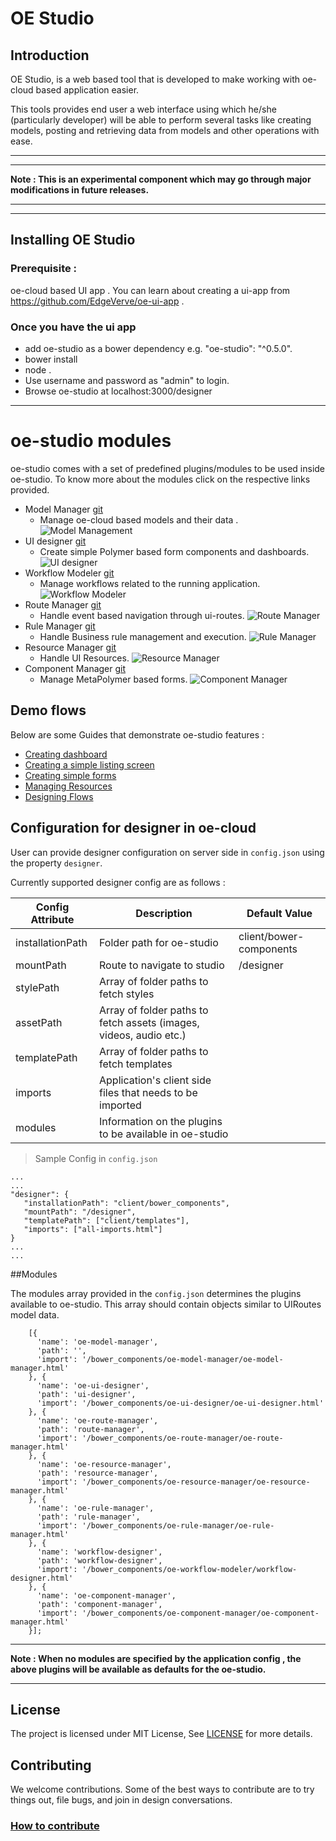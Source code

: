# OE Studio

## Introduction

OE Studio, is a web based tool that is developed to make working with oe-cloud based application easier. 


This tools provides end user a web interface using which he/she (particularly developer) will be able to perform several tasks like creating models, posting and retrieving data from models and other operations with ease.

---
---
__Note : This is an experimental component which may go through major modifications in future releases.__

---
---

## Installing OE Studio

### Prerequisite  : 
oe-cloud based UI app . You can learn about creating a ui-app from https://github.com/EdgeVerve/oe-ui-app .


### Once you have the ui app

* add oe-studio as a bower dependency e.g. "oe-studio": "^0.5.0".
* bower install 
* node .
* Use username and password as "admin" to login.
* Browse oe-studio at localhost:3000/designer

---

# oe-studio modules
oe-studio comes with a set of predefined plugins/modules to be used inside oe-studio.
To know more about the modules click on the respective links provided.

* Model Manager [git](http://evgit/oecloud.io/oe-model-manager)
  * Manage oe-cloud based models and their data .
  ![Model Management](docs/images/oe-studio-landing.png)
* UI designer [git](http://evgit/oecloud.io/oe-ui-designer)
  * Create simple Polymer based form components and dashboards.
  ![UI designer](docs/images/oe-studio-ui-designer.png)
* Workflow Modeler [git](http://evgit/oecloud.io/oe-workflow-modeler)
  * Manage workflows related to the running application.
  ![Workflow Modeler](docs/images/oe-studio-workflow-modeler.png)
* Route Manager [git](http://evgit/oecloud.io/oe-route-manager)
  * Handle event based navigation through ui-routes.
  ![Route Manager](docs/images/oe-studio-route-manager.png)
* Rule Manager [git](http://evgit/oecloud.io/oe-rule-manager)
  * Handle Business rule management and execution.
   ![Rule Manager](docs/images/oe-studio-rule-manager.png)
* Resource Manager [git](http://evgit/oecloud.io/oe-resource-manager)
  * Handle UI Resources.
   ![Resource Manager](docs/images/oe-studio-resource-manager.png)
* Component Manager [git](http://evgit/oecloud.io/oe-component-manager)
  * Manage MetaPolymer based forms. 
   ![Component Manager](docs/images/oe-studio-component-manager.png)


## Demo flows
Below are some  Guides that demonstrate oe-studio features :

* [Creating dashboard](./docs/create-dashboard.md)
* [Creating a simple listing screen](./docs/create-listing-screen.md)
* [Creating simple forms](./docs/create-forms.md)
* [Managing Resources](./docs/resource-manager.md)
* [Designing Flows](./docs/route-designer.md)

## Configuration for designer in oe-cloud
User can provide designer configuration on server side in `config.json` using the property `designer`.

Currently supported designer config are as follows :

| Config Attribute | Description | Default Value |
|---|---|---|
| installationPath | Folder path for oe-studio | client/bower-components
| mountPath |  Route to navigate to studio | /designer |
| stylePath |  Array of folder paths to fetch styles |  |
| assetPath |  Array of folder paths to fetch assets (images, videos, audio etc.) |  |
| templatePath | Array of folder paths to fetch templates | |
| imports | Application's client side files that needs to be imported |  |
| modules | Information on the plugins to be available in oe-studio | |



> Sample Config in `config.json`
```
...
...
"designer": {
   "installationPath": "client/bower_components",
   "mountPath": "/designer",
   "templatePath": ["client/templates"],
   "imports": ["all-imports.html"]
}
...
...
```

##Modules 

The modules array provided in the `config.json` determines the plugins available to oe-studio. This array should contain objects similar to UIRoutes model data. 
```
    [{
      'name': 'oe-model-manager',
      'path': '',
      'import': '/bower_components/oe-model-manager/oe-model-manager.html'
    }, {
      'name': 'oe-ui-designer',
      'path': 'ui-designer',
      'import': '/bower_components/oe-ui-designer/oe-ui-designer.html'
    }, {
      'name': 'oe-route-manager',
      'path': 'route-manager',
      'import': '/bower_components/oe-route-manager/oe-route-manager.html'
    }, {
      'name': 'oe-resource-manager',
      'path': 'resource-manager',
      'import': '/bower_components/oe-resource-manager/oe-resource-manager.html'
    }, {
      'name': 'oe-rule-manager',
      'path': 'rule-manager',
      'import': '/bower_components/oe-rule-manager/oe-rule-manager.html'
    }, {
      'name': 'workflow-designer',
      'path': 'workflow-designer',
      'import': '/bower_components/oe-workflow-modeler/workflow-designer.html'
    }, {
      'name': 'oe-component-manager',
      'path': 'component-manager',
      'import': '/bower_components/oe-component-manager/oe-component-manager.html'
    }];

```
---

__Note : When no modules are specified by the application config , the above plugins will be available as defaults for the oe-studio.__

---

## License
The project is licensed under MIT License, See [LICENSE](./LICENSE) for more details.

## Contributing
We welcome contributions. Some of the best ways to contribute are to try things out, file bugs, and join in design conversations. 

### [How to contribute](./CONTRIBUTION.md)